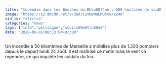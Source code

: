 ```yaml
---
title: "Incendie dans les Bouches-du-Rh\u00f4ne : 500 hectares de v\u00e9g\u00e9tation d\u00e9truits"
image: "https://s2.dmcdn.net/v/SQA7c1VHBMWLMO5tw/x240"
vid_id: "x7vrlra"
categories: "news"
tags: ["info","politique","soci\u00e9t\u00e9"]
date: "2020-09-01T08:33:04+03:00"
---
```

Un incendie à 50 kilomètres de Marseille a mobilisé plus de 1.300 pompiers depuis le départ lundi 24 août. Il est maîtrisé ce matin mais le vent va rependre, ce qui inquiète les soldats du feu.
